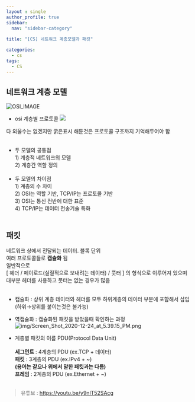 ```yaml
---
layout : single
author_profile: true
sidebar: 
  nav: "sidebar-category"
  
title: "[CS] 네트워크 계층모델과 패킷"

categories:
  - cs
tags:
  - CS
---
```



## 네트워크 계층 모델

![OSI_IMAGE](https://tails5555.github.io/assets/img/post/network/osi_structure.png)

- osi 계층별 프로토콜
![](https://blog.kakaocdn.net/dn/UWkwR/btqZ7Lhs0V9/L1H3oaYHEN60BSV1ugfPu1/img.png)

다 외울수는 없겠지만 굵은표시 해둔것은 프로토콜 구조까지 기억해두어야 함<br><br>

- 두 모델의 공통점<br>1) 계층적 네트워크의 모델<br>2) 계층간 역할 정의<br><br>
- 두 모델의 차이점<br>1) 계층의 수 차이<br>2) OSI는 역할 기반, TCP/IP는 프로토콜 기반<br>3) OSI는 통신 전반에 대한 표준<br>4) TCP/IP는 데이터 전송기술 특화<br><br>


## 패킷

네트워크 상에서 전달되는 데이터. 블록 단위<br>여러 프로토콜들로 **캡슐화** 됨<br>
일반적으로<br>[ 헤더 / 페이로드(실질적으로 보내려는 데이터) / 풋터 ] 의 형식으로 이루어져 있으며<br>대부분 헤더를 사용하고  풋터는 없는 경우가 많음<br><br>

- 캡슐화 : 상위 계층 데이터와 헤더를 모두 하위계층의 데이터 부분에 포함해서 삽입<br>(하위→상위를 붙이는것은 불가능)
- 역캡슐화 : 캡슐화된 패킷을 받았을때 확인하는 과정
![img/Screen_Shot_2020-12-24_at_5.39.15_PM.png](https://rexiann.github.io/assets/img/posts/2020-12-24-network-basic-1/Screen_Shot_2020-12-24_at_5.39.15_PM.png)

- 계층별 패킷의 이름 PDU(Protocol Data Unit)<br><br>**세그먼트** : 4계층의 PDU (ex.TCP + 데이터) <br>**패킷** :  3계층의 PDU (ex.IPv4 + ~) <br>**(용어는 같으나 위에서 말한 패킷과는 다름)**<br>**프레임** : 2계층의 PDU  (ex.Ethernet + ~)<br><br>

> 유튜브 : https://youtu.be/y9nlT52SAcg
